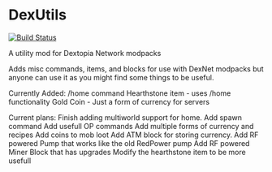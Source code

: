 # DexUtils
[![Build Status](https://drone.io/github.com/Furt/DexUtils/status.png)](https://drone.io/github.com/Furt/DexUtils/latest)

A utility mod for Dextopia Network modpacks

Adds misc commands, items, and blocks for use with DexNet modpacks but anyone can use it as you might find some things to be useful.
 
Currently Added:
/home command
Hearthstone item - uses /home functionality
Gold Coin - Just a form of currency for servers
 
Current plans:
Finish adding multiworld support for home.
Add spawn command
Add usefull OP commands
Add multiple forms of currency and recipes
Add coins to mob loot
Add ATM block for storing currency.
Add RF powered Pump that works like the old RedPower pump
Add RF powered Miner Block that has upgrades
Modify the hearthstone item to be more usefull
